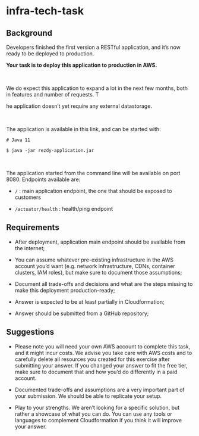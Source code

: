 # infra-tech-task

## Background

Developers finished the first version a RESTful application, and it’s now ready to be deployed to production. 


**Your task is to deploy this application to production in AWS.**


<br/>
 

We do expect this application to expand a lot in the next few months, both in features and number of requests.  T

he application doesn’t yet require any external datastorage. 

<br/>

The application is available in this link, and can be started with:

```
# Java 11 

$ java -jar rezdy-application.jar
```

<br/>

The application started from the command line will be available on port 8080. Endpoints available are:

  -  `/`  : main application endpoint, the one that should be exposed to customers

  -  `/actuator/health` : health/ping endpoint

 
## Requirements

 -  After deployment, application main endpoint should be available from the internet; 

 -  You can assume whatever pre-existing infrastructure in the AWS account you’d want (e.g. network infrastructure, CDNs, container clusters, IAM roles), but make sure to document those assumptions; 

 -  Document all trade-offs and decisions and what are the steps missing to make this deployment production-ready;

 -  Answer is expected to be at least partially in Cloudformation; 

 -  Answer should be submitted from a GitHub repository; 

 
## Suggestions

  - Please note you will need your own AWS account to complete this task, and it might incur costs. We advise you take care with AWS costs and to carefully delete all resources you created for this exercise after submitting your answer. If you changed your answer to fit the free tier, make sure to document that and how you’d do differently in a paid account. 

  - Documented trade-offs and assumptions are a very important part of your submission. We should be able to replicate your setup. 

  - Play to your strengths. We aren’t looking for a specific solution, but rather a showcase of what you can do. You can use any tools or languages to complement Cloudformation if you think it will improve your answer. 

